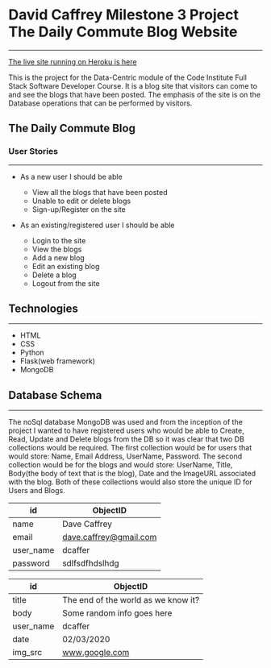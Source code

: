 # David Caffrey Milestone 3 Project The Daily Commute Blog Website
------------------------------------------------------------------------------------------------------------------------------------------
[The live site running on Heroku is here](https://milestone-3-project-dc.herokuapp.com/)

This is the project for the Data-Centric module of the Code Institute Full Stack Software Developer Course. It is a blog site that visitors can come to and see the blogs that have been posted. The emphasis of the site is on the Database operations that can be performed by visitors.

## The Daily Commute Blog
### User Stories
------------------------------------------------------------------------------------------------------------------------------------------

* As a new user I should be able
  * View all the blogs that have been posted
  * Unable to edit or delete blogs 
  * Sign-up/Register on the site 
  
* As an existing/registered user I should be able
  * Login to the site
  * View the blogs
  * Add a new blog
  * Edit an existing blog
  * Delete a blog
  * Logout from the site
  
## Technologies 
----------------------------------------------------------------------------------------------------------------------------------------
* HTML
* CSS
* Python
* Flask(web framework)
* MongoDB

## Database Schema
--------------------------------------------------------------------------------------------------------------------------------------
The noSql database MongoDB was used and from the inception of the project I wanted to have registered users who would be able to Create, Read, Update and Delete blogs from the DB so it was clear that two DB collections would be required. The first collection would be for users that would store: Name, Email Address, UserName, Password. The second collection would be for the blogs and would store: UserName, Title, Body(the body of text that is the blog), Date and the ImageURL associated with the blog. Both of these collections would also store the unique ID for Users and Blogs.


id|ObjectID
--|--------
name| Dave Caffrey
email| dave.caffrey@gmail.com
user_name| dcaffer
password | sdlfsdfhdslhdg

id| ObjectID
--| --------
title| The end of the world as we know it?
body| Some random info goes here
user_name| dcaffer
date| 02/03/2020
img_src| www.google.com























